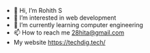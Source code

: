 - 👋 Hi, I’m Rohith S
- 👀 I’m interested in web development
- 🌱 I’m currently learning computer engineering
- 📫 How to reach me 28hita@gmail.com
- My website https://techdig.tech/
